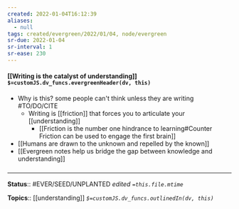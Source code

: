 ```yaml
---
created: 2022-01-04T16:12:39 
aliases:
  - null
tags: created/evergreen/2022/01/04, node/evergreen
sr-due: 2022-01-04
sr-interval: 1
sr-ease: 230
---
```


#### [[Writing is the catalyst of understanding]] `$=customJS.dv_funcs.evergreenHeader(dv, this)`

- Why is this? some people can't think unless they are writing #TO/DO/CITE  
	- Writing is [[friction]] that forces you to articulate your [[understanding]]
		- [[Friction is the number one hindrance to learning#Counter Friction can be used to engage the first brain]]
- [[Humans are drawn to the unknown and repelled by the known]]
- [[Evergreen notes help us bridge the gap between knowledge and understanding]]
### <hr class="footnote"/>

**Status**:: #EVER/SEED/UNPLANTED
*edited `=this.file.mtime`*

**Topics**:: [[understanding]]
*`$=customJS.dv_funcs.outlinedIn(dv, this)`*


